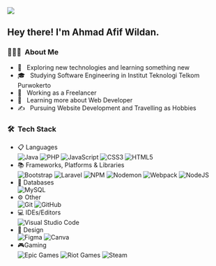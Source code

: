 <img src= "https://github.com/Ahmadafif007/Dokumentasi/blob/main/SAVE_20230107_074415.jpg">
<h2> Hey there! I'm Ahmad Afif Wildan.</h2>

<h3> 👨🏻‍💻 &nbsp;About Me </h3>

- 🤔 &nbsp; Exploring new technologies and learning something new
- 🎓 &nbsp; Studying Software Engineering in Institut Teknologi Telkom Purwokerto
- 💼 &nbsp; Working as a Freelancer
- 🌱 &nbsp; Learning more about Web Developer
- ✍️ &nbsp; Pursuing Website Development and Travelling as Hobbies


<h3> 🛠 &nbsp;Tech Stack</h3>

- 📋 Languages &nbsp;
  <br>
  ![Java](https://img.shields.io/badge/java-%23ED8B00.svg?style=for-the-badge&logo=java&logoColor=white)
  ![PHP](https://img.shields.io/badge/php-%23777BB4.svg?style=for-the-badge&logo=php&logoColor=white)
  ![JavaScript](https://img.shields.io/badge/javascript-%23323330.svg?style=for-the-badge&logo=javascript&logoColor=%23F7DF1E)
  ![CSS3](https://img.shields.io/badge/css3-%231572B6.svg?style=for-the-badge&logo=css3&logoColor=white)
  ![HTML5](https://img.shields.io/badge/html5-%23E34F26.svg?style=for-the-badge&logo=html5&logoColor=white)
- 📚 Frameworks, Platforms & Libraries &nbsp;
  <br>
  ![Bootstrap](https://img.shields.io/badge/bootstrap-%238511FA.svg?style=for-the-badge&logo=bootstrap&logoColor=white)
  ![Laravel](https://img.shields.io/badge/laravel-%23FF2D20.svg?style=for-the-badge&logo=laravel&logoColor=white)
  ![NPM](https://img.shields.io/badge/NPM-%23CB3837.svg?style=for-the-badge&logo=npm&logoColor=white)
  ![Nodemon](https://img.shields.io/badge/NODEMON-%23323330.svg?style=for-the-badge&logo=nodemon&logoColor=%BBDEAD)
  ![Webpack](https://img.shields.io/badge/webpack-%238DD6F9.svg?style=for-the-badge&logo=webpack&logoColor=black)
  ![NodeJS](https://img.shields.io/badge/node.js-6DA55F?style=for-the-badge&logo=node.js&logoColor=white)
- 💾 Databases &nbsp;
  <br>
  ![MySQL](https://img.shields.io/badge/mysql-%2300f.svg?style=for-the-badge&logo=mysql&logoColor=white)
- ⚙️ Other &nbsp;
  <br>
  ![Git](https://img.shields.io/badge/git-%23F05033.svg?style=for-the-badge&logo=git&logoColor=white)
  ![GitHub](https://img.shields.io/badge/github-%23121011.svg?style=for-the-badge&logo=github&logoColor=white)
- 💻 IDEs/Editors &nbsp;
  <br>
  ![Visual Studio Code](https://img.shields.io/badge/Visual%20Studio%20Code-0078d7.svg?style=for-the-badge&logo=visual-studio-code&logoColor=white)
- 🎨 Design &nbsp;
  <br>
  ![Figma](https://img.shields.io/badge/figma-%23F24E1E.svg?style=for-the-badge&logo=figma&logoColor=white)
  ![Canva](https://img.shields.io/badge/Canva-%2300C4CC.svg?style=for-the-badge&logo=Canva&logoColor=white)
- 🎮Gaming &nbsp;
  <br>
  ![Epic Games](https://img.shields.io/badge/epicgames-%23313131.svg?style=for-the-badge&logo=epicgames&logoColor=white)
  ![Riot Games](https://img.shields.io/badge/riotgames-D32936.svg?style=for-the-badge&logo=riotgames&logoColor=white)
  ![Steam](https://img.shields.io/badge/steam-%23000000.svg?style=for-the-badge&logo=steam&logoColor=white)
  
